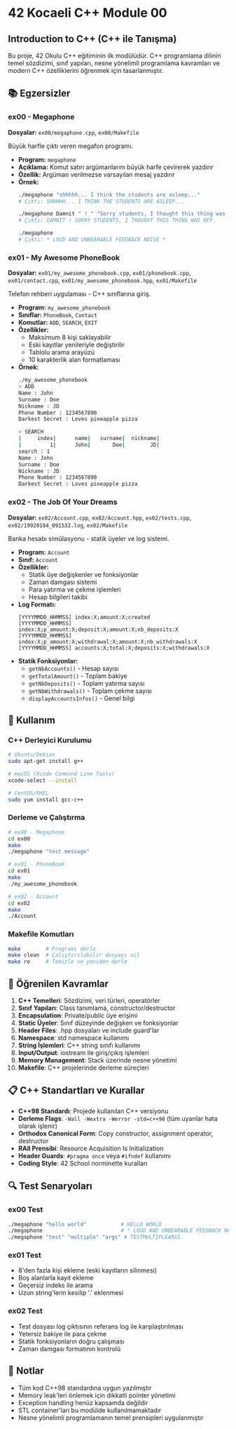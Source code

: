 # 42 Kocaeli C++ Module 00
## Introduction to C++ (C++ ile Tanışma)

Bu proje, 42 Okulu C++ eğitiminin ilk modülüdür. C++ programlama dilinin temel sözdizimi, sınıf yapıları, nesne yönelimli programlama kavramları ve modern C++ özelliklerini öğrenmek için tasarlanmıştır.

## 📚 Egzersizler

### ex00 - Megaphone
**Dosyalar:** `ex00/megaphone.cpp`, `ex00/Makefile`

Büyük harfle çıktı veren megafon programı.
- **Program:** `megaphone`
- **Açıklama:** Komut satırı argümanlarını büyük harfe çevirerek yazdırır
- **Özellik:** Argüman verilmezse varsayılan mesaj yazdırır
- **Örnek:**
  ```bash
  ./megaphone "shhhhh... I think the students are asleep..."
  # Çıktı: SHHHHH... I THINK THE STUDENTS ARE ASLEEP...
  
  ./megaphone Damnit " ! " "Sorry students, I thought this thing was off."
  # Çıktı: DAMNIT ! SORRY STUDENTS, I THOUGHT THIS THING WAS OFF.
  
  ./megaphone
  # Çıktı: * LOUD AND UNBEARABLE FEEDBACK NOISE *
  ```

### ex01 - My Awesome PhoneBook
**Dosyalar:** `ex01/my_awesome_phonebook.cpp`, `ex01/phonebook.cpp`, `ex01/contact.cpp`, `ex01/my_awesome_phonebook.hpp`, `ex01/Makefile`

Telefon rehberi uygulaması - C++ sınıflarına giriş.
- **Program:** `my_awesome_phonebook`
- **Sınıflar:** `PhoneBook`, `Contact`
- **Komutlar:** `ADD`, `SEARCH`, `EXIT`
- **Özellikler:**
  - Maksimum 8 kişi saklayabilir
  - Eski kayıtlar yenileriyle değiştirilir
  - Tablolu arama arayüzü
  - 10 karakterlik alan formatlaması
- **Örnek:**
  ```bash
  ./my_awesome_phonebook
  > ADD
  Name : John
  Surname : Doe
  Nickname : JD
  Phone Number : 1234567890
  Darkest Secret : Loves pineapple pizza
  
  > SEARCH
  |     index|      name|   surname|  nickname|
  |         1|      John|       Doe|        JD|
  search : 1
  Name : John
  Surname : Doe
  Nickname : JD
  Phone Number : 1234567890
  Darkest Secret : Loves pineapple pizza
  ```

### ex02 - The Job Of Your Dreams
**Dosyalar:** `ex02/Account.cpp`, `ex02/Account.hpp`, `ex02/tests.cpp`, `ex02/19920104_091532.log`, `ex02/Makefile`

Banka hesabı simülasyonu - statik üyeler ve log sistemi.
- **Program:** `Account`
- **Sınıf:** `Account`
- **Özellikler:**
  - Statik üye değişkenler ve fonksiyonlar
  - Zaman damgası sistemi
  - Para yatırma ve çekme işlemleri
  - Hesap bilgileri takibi
- **Log Formatı:**
  ```
  [YYYYMMDD_HHMMSS] index:X;amount:X;created
  [YYYYMMDD_HHMMSS] index:X;p_amount:X;deposit:X;amount:X;nb_deposits:X
  [YYYYMMDD_HHMMSS] index:X;p_amount:X;withdrawal:X;amount:X;nb_withdrawals:X
  [YYYYMMDD_HHMMSS] accounts:X;total:X;deposits:X;withdrawals:X
  ```
- **Statik Fonksiyonlar:**
  - `getNbAccounts()` - Hesap sayısı
  - `getTotalAmount()` - Toplam bakiye
  - `getNbDeposits()` - Toplam yatırma sayısı
  - `getNbWithdrawals()` - Toplam çekme sayısı
  - `displayAccountsInfos()` - Genel bilgi

## 🔧 Kullanım

### C++ Derleyici Kurulumu
```bash
# Ubuntu/Debian
sudo apt-get install g++

# macOS (Xcode Command Line Tools)
xcode-select --install

# CentOS/RHEL
sudo yum install gcc-c++
```

### Derleme ve Çalıştırma
```bash
# ex00 - Megaphone
cd ex00
make
./megaphone "test message"

# ex01 - PhoneBook
cd ex01
make
./my_awesome_phonebook

# ex02 - Account
cd ex02
make
./Account
```

### Makefile Komutları
```bash
make        # Programı derle
make clean  # Çalıştırılabilir dosyayı sil
make re     # Temizle ve yeniden derle
```

## 🎯 Öğrenilen Kavramlar

1. **C++ Temelleri**: Sözdizimi, veri türleri, operatörler
2. **Sınıf Yapıları**: Class tanımlama, constructor/destructor
3. **Encapsulation**: Private/public üye erişimi
4. **Static Üyeler**: Sınıf düzeyinde değişken ve fonksiyonlar
5. **Header Files**: .hpp dosyaları ve include guard'lar
6. **Namespace**: std namespace kullanımı
7. **String İşlemleri**: C++ string sınıfı kullanımı
8. **Input/Output**: iostream ile giriş/çıkış işlemleri
9. **Memory Management**: Stack üzerinde nesne yönetimi
10. **Makefile**: C++ projelerinde derleme süreçleri

## 📋 C++ Standartları ve Kurallar

- **C++98 Standardı**: Projede kullanılan C++ versiyonu
- **Derleme Flags**: `-Wall -Wextra -Werror -std=c++98` (tüm uyarılar hata olarak işlenir)
- **Orthodox Canonical Form**: Copy constructor, assignment operator, destructor
- **RAII Prensibi**: Resource Acquisition Is Initialization
- **Header Guards**: `#pragma once` veya `#ifndef` kullanımı
- **Coding Style**: 42 School norminette kuralları

## 🔍 Test Senaryoları

### ex00 Test
```bash
./megaphone "hello world"           # HELLO WORLD
./megaphone                         # * LOUD AND UNBEARABLE FEEDBACK NOISE *
./megaphone "test" "multiple" "args" # TESTMULTIPLEARGS
```

### ex01 Test
- 8'den fazla kişi ekleme (eski kayıtların silinmesi)
- Boş alanlarla kayıt ekleme
- Geçersiz indeks ile arama
- Uzun string'lerin kesilip '.' eklenmesi

### ex02 Test
- Test dosyası log çıktısının referans log ile karşılaştırılması
- Yetersiz bakiye ile para çekme
- Statik fonksiyonların doğru çalışması
- Zaman damgası formatının kontrolü

## 📝 Notlar

- Tüm kod C++98 standardına uygun yazılmıştır
- Memory leak'leri önlemek için dikkatli pointer yönetimi
- Exception handling henüz kapsamda değildir
- STL container'ları bu modülde kullanılmamaktadır
- Nesne yönelimli programlamanın temel prensipleri uygulanmıştır
